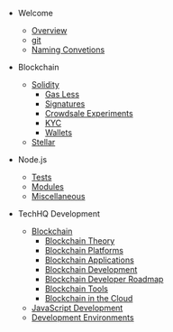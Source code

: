<!-- docs/_sidebar.md -->

* Welcome
    * [Overview](/)
    * [git](welcome/git.md)
    * [Naming Convetions](welcome/naming_convetions.md)

* Blockchain
    * [Solidity](solidity.md)
        * [Gas Less](solidity/gas-less.md)
        * [Signatures](solidity/signatures.md)
        * [Crowdsale Experiments](solidity/crowdsale-experiments.md)
        * [KYC](solidity/kyc.md)
        * [Wallets](solidity/wallets.md)
    * [Stellar](stellar.md)

* Node.js
    * [Tests](nodejs/tests.md)
    * [Modules](nodejs/modules.md)
    * [Miscellaneous](nodejs/miscellaneous.md)

* TechHQ Development
    * [Blockchain]()
        * [Blockchain Theory](techhq_development/blockchain/blockchain_theory.md)
        * [Blockchain Platforms](techhq_development/blockchain/blockchain_platforms.md)
        * [Blockchain Applications](techhq_development/blockchain/blockchain_applications.md)
        * [Blockchain Development](techhq_development/blockchain/blockchain_development.md)
        * [Blockchain Developer Roadmap](techhq_development/blockchain/blockchain_developer_roadmap.md)
        * [Blockchain Tools](techhq_development/blockchain/blockchain_tools.md)
        * [Blockchain in the Cloud](techhq_development/blockchain/blockchain_in_the_cloud.md)
    * [JavaScript Development](techhq_development/javascript_development.md)
    * [Development Environments](techhq_development/development_environments.md)
